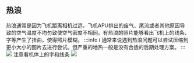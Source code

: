 ## 热浪
热浪通常是因为飞机距离相机过远，飞机APU排出的废气、尾流或者其他原因导致的空气温度不均匀致使空气密度不相同。有热浪的照片能够看出飞机上的线条、字等产生了扭曲，使得照片模糊。
:::info :information_source:
通常来说遇到热浪问题可以尝试压缩到更小大小的图片去进行尝试。但严重的地热一般是没有合适的后期处理方案。
:::
![](https://source.cdn.794td.cn/TOGA/guideline/image059.jpg)
注意看机体上的字和线条
![](https://source.cdn.794td.cn/TOGA/guideline/image060.png)